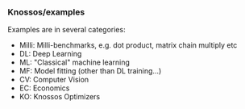 ### Knossos/examples

Examples are in several categories:

* Milli: Milli-benchmarks, e.g. dot product, matrix chain multiply etc 
* DL: Deep Learning
* ML: "Classical" machine learning
* MF: Model fitting (other than DL training...)
* CV: Computer Vision
* EC: Economics
* KO: Knossos Optimizers
